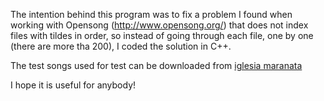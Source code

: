 The intention behind this program was to fix a problem I found when working with Opensong
(http://www.opensong.org/) that does not index files with tildes in order, so instead of 
going through each file, one by one (there are more tha 200), I coded the solution in C++.

The test songs used for test can be downloaded from <a href="http://iglesiamaranata.es/alabanza-y-proyeccion/" target="blank"> iglesia maranata </a>

I hope it is useful for anybody!
